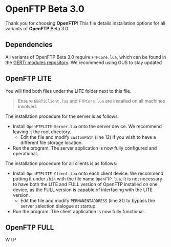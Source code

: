 # **OpenFTP Beta 3.0**

Thank you for choosing **OpenFTP**! This file details installation options for all variants of **OpenFTP** Beta 3.0.

## Dependencies
All variants of OpenFTP Beta 3.0 require `FTPCore.lua`, which can be found in the [GERTi modules repository](https://github.com/GlobalEmpire/GERT/tree/master/GERTi/Modules). We recommend using GUS to stay updated

## OpenFTP LITE
You will find both files under the LITE folder next to this file.
> Ensure `GERTiClient.lua` and `FTPCore.lua` are installed on all machines involved.

The installation procedure for the server is as follows:
- Install `OpenFTPLITE-Server.lua` onto the server device. We recommend leaving it the root directory. 
  - Edit the file and modify `customPath` (line 12) if you wish to have a different file storage location.
- Run the program. The server application is now fully configured and operational.

The installation procedure for all clients is as follows:
- Install `OpenFTPLITE-Client.lua` onto each client device. We recommend putting it under `/bin` with the file name `OpenFTP.lua`. It is not necessary to have both the LITE and FULL version of OpenFTP installed on one device, as the FULL version is capable of interfacing with the LITE version.
  - Edit the file and modify `PERMANENTADDRESS` (line 31) to bypass the server selection dialogue at startup.
- Run the program. The client application is now fully functional.

## OpenFTP FULL
W.I.P